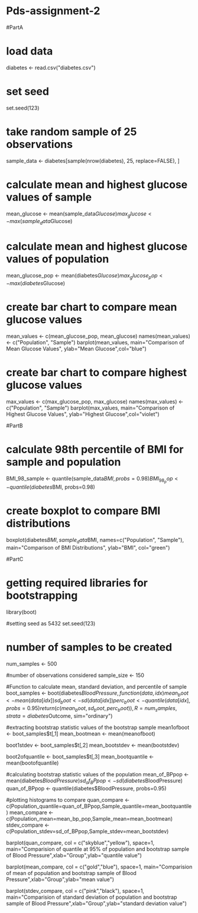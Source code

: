 # Pds-assignment-2
#PartA
# load data
diabetes <- read.csv("diabetes.csv")

# set seed
set.seed(123)

# take random sample of 25 observations
sample_data <- diabetes[sample(nrow(diabetes), 25, replace=FALSE), ]

# calculate mean and highest glucose values of sample
mean_glucose <- mean(sample_data$Glucose)
max_glucose <- max(sample_data$Glucose)

# calculate mean and highest glucose values of population
mean_glucose_pop <- mean(diabetes$Glucose)
max_glucose_pop <- max(diabetes$Glucose)

# create bar chart to compare mean glucose values
mean_values <- c(mean_glucose_pop, mean_glucose)
names(mean_values) <- c("Population", "Sample")
barplot(mean_values, main="Comparison of Mean Glucose Values", ylab="Mean Glucose",col="blue")

# create bar chart to compare highest glucose values
max_values <- c(max_glucose_pop, max_glucose)
names(max_values) <- c("Population", "Sample")
barplot(max_values, main="Comparison of Highest Glucose Values", ylab="Highest Glucose",col="violet")

#PartB
# calculate 98th percentile of BMI for sample and population
BMI_98_sample <- quantile(sample_data$BMI, probs=0.98)
BMI_98_pop <- quantile(diabetes$BMI, probs=0.98)

# create boxplot to compare BMI distributions
boxplot(diabetes$BMI, sample_data$BMI, names=c("Population", "Sample"), 
        main="Comparison of BMI Distributions", ylab="BMI", col="green")

#PartC
# getting required libraries for bootstrapping
library(boot)

#setting seed as 5432
set.seed(123)

# number of samples to be created
num_samples <- 500

#number of observations considered 
sample_size <- 150

#Function to calculate mean, standard deviation, and percentile of sample
boot_samples <- boot(diabetes$BloodPressure, function(data, idx) {
  mean_boot <- mean(data[idx])
  sd_boot <- sd(data[idx])
  perc_boot <- quantile(data[idx], probs=0.95)
  return(c(mean_boot, sd_boot, perc_boot))
}, R=num_samples, strata=diabetes$Outcome, sim="ordinary")

#extracting bootstrap statistic values of the bootstrap sample
mean1ofboot <- boot_samples$t[,1]
mean_bootmean <- mean(meanofboot)

boot1stdev <- boot_samples$t[,2]
mean_bootstdev <- mean(bootstdev)

boot2ofquantile <- boot_samples$t[,3]
mean_bootquantile <- mean(bootofquantile)

#calculating bootstrap statistic values of the population
mean_of_BPpop <- mean(diabetes$BloodPressure)
sd_of_BPpop <- sd(diabetes$BloodPressure)
quan_of_BPpop <- quantile(diabetes$BloodPressure, probs=0.95)

#plotting histograms to compare 
quan_compare <- c(Population_quantile=quan_of_BPpop,Sample_quantile=mean_bootquantile)
mean_compare <- c(Population_mean=mean_bp_pop,Sample_mean=mean_bootmean)
stdev_compare <- c(Population_stdev=sd_of_BPpop,Sample_stdev=mean_bootstdev)



barplot(quan_compare, col = c("skyblue","yellow"), space=1,
        main="Comparision of quantile at 95% of population and bootstrap sample of Blood Pressure",xlab="Group",ylab="quantile value")

barplot(mean_compare, col = c("gold","blue"), space=1,
        main="Comparision of mean of population and bootstrap sample of Blood Pressure",xlab="Group",ylab="mean value")

barplot(stdev_compare, col = c("pink","black"), space=1,
        main="Comparision of standard deviation of population and bootstrap sample of Blood Pressure",xlab="Group",ylab="standard deviation value")

